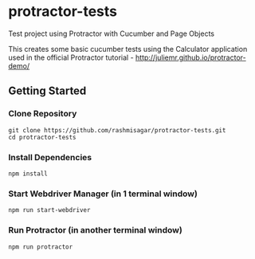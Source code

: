 # protractor-tests
Test project using Protractor with Cucumber and Page Objects

This creates some basic cucumber tests using the Calculator application used in the official Protractor tutorial - http://juliemr.github.io/protractor-demo/


## Getting Started

### Clone Repository

```
git clone https://github.com/rashmisagar/protractor-tests.git
cd protractor-tests
```

### Install Dependencies

```
npm install
```

### Start Webdriver Manager (in 1 terminal window)

```
npm run start-webdriver
```


### Run Protractor (in another terminal window)

```
npm run protractor
```


